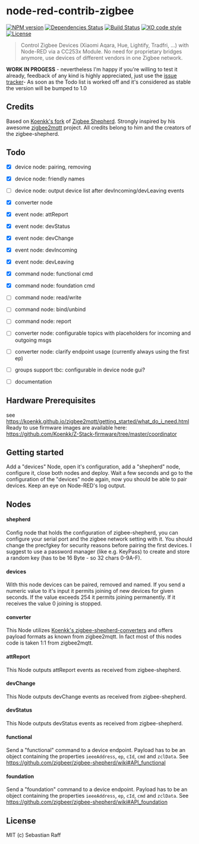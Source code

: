 # node-red-contrib-zigbee

[![NPM version](https://badge.fury.io/js/node-red-contrib-zigbee.svg)](http://badge.fury.io/js/node-red-contrib-zigbee)
[![Dependencies Status](https://david-dm.org/hobbyquaker/node-red-contrib-zigbee/status.svg)](https://david-dm.org/hobbyquaker/node-red-contrib-zigbee)
[![Build Status](https://travis-ci.org/hobbyquaker/node-red-contrib-zigbee.svg?branch=master)](https://travis-ci.org/hobbyquaker/node-red-contrib-zigbee)
[![XO code style](https://img.shields.io/badge/code_style-XO-5ed9c7.svg)](https://github.com/sindresorhus/xo)
[![License][mit-badge]][mit-url]

> Control Zigbee Devices (Xiaomi Aqara, Hue, Lightify, Tradfri, ...) with Node-RED via a CC253x Module. No need for
proprietary bridges anymore, use devices of different vendors in one Zigbee network.

**WORK IN PROGESS** - nevertheless I'm happy if you're willing to test it already, feedback of any kind is highly 
appreciated, just use the [issue tracker](https://github.com/hobbyquaker/node-red-contrib-zigbee/issues)- As soon as the
Todo list is worked off and it's considered as stable the version will be bumped to 1.0

## Credits

Based on [Koenkk's fork](https://github.com/Koenkk/zigbee-shepherd) of 
[Zigbee Shepherd](https://github.com/zigbeer/zigbee-shepherd). Strongly inspired by his awesome
[zigbee2mqtt](https://github.com/Koenkk/zigbee2mqtt) project. All credits belong to him and the creators of the 
zigbee-shepherd.


## Todo

- [x] device node: pairing, removing
- [x] device node: friendly names
- [ ] device node: output device list after devIncoming/devLeaving events
- [x] converter node 
- [x] event node: attReport 
- [x] event node: devStatus 
- [x] event node: devChange 
- [x] event node: devIncoming 
- [x] event node: devLeaving 
- [x] command node: functional cmd 
- [x] command node: foundation cmd 
- [ ] command node: read/write
- [ ] command node: bind/unbind
- [ ] command node: report
- [ ] converter node: configurable topics with placeholders for incoming and outgoing msgs
- [ ] converter node: clarify endpoint usage (currently always using the first ep)
- [ ] groups support tbc: configurable in device node gui?
- [ ] documentation



## Hardware Prerequisites

see https://koenkk.github.io/zigbee2mqtt/getting_started/what_do_i_need.html
Ready to use firmware images are available here: https://github.com/Koenkk/Z-Stack-firmware/tree/master/coordinator

## Getting started

Add a "devices" Node, open it's configuration, add a "shepherd" node, configure it, close both nodes and deploy. Wait
a few seconds and go to the configuration of the "devices" node again, now you should be able to pair devices. Keep
an eye on Node-RED's log output.


## Nodes

#### shepherd

Config node that holds the configuration of zigbee-shepherd, you can configure your serial port and the zigbee network
setting with it. You should change the precfgkey for security reasons before pairing the first devices. I suggest to use 
a password manager (like e.g. KeyPass) to create and store a random key (has to be 16 Byte - so 32 chars 0-9A-F). 


#### devices

With this node devices can be paired, removed and named. If you send a numeric value to it's input it permits joining
of new devices for given seconds. If the value exceeds 254 it permits joining permanently. If it receives the value 0
joining is stopped. 


#### converter

This Node utilizes [Koenkk's zigbee-shepherd-converters](https://github.com/Koenkk/zigbee-shepherd-converters) and 
offers payload formats as known from zigbee2mqtt. In fact most of this nodes code is taken 1:1 from zigbee2mqtt.


#### attReport

This Node outputs attReport events as received from zigbee-shepherd. 

#### devChange

This Node outputs devChange events as received from zigbee-shepherd. 

#### devStatus

This Node outputs devStatus events as received from zigbee-shepherd. 

#### functional

Send a "functional" command to a device endpoint. Payload has to be an object containing the properties `ieeeAddress`, 
`ep`, `cId`, `cmd` and `zclData`. See https://github.com/zigbeer/zigbee-shepherd/wiki#API_functional

#### foundation

Send a "foundation" command to a device endpoint. Payload has to be an object containing the properties `ieeeAddress`, 
`ep`, `cId`, `cmd` and `zclData`. See https://github.com/zigbeer/zigbee-shepherd/wiki#API_foundation



## License

MIT (c) Sebastian Raff

[mit-badge]: https://img.shields.io/badge/License-MIT-blue.svg?style=flat
[mit-url]: LICENSE
